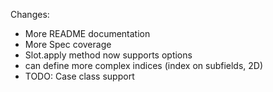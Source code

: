 Changes:

* More README documentation
* More Spec coverage
* Slot.apply method now supports options
* can define more complex indices (index on subfields, 2D)
* TODO: Case class support